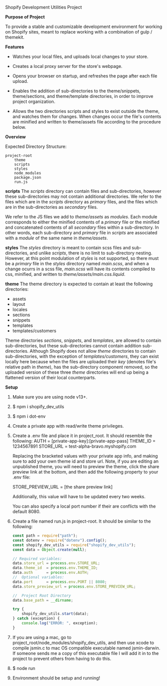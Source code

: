 Shopify Development Utilities Project


**Purpose of Project**

To provide a stable and customizable development environment for working on Shopify
sites, meant to replace working with a combination of gulp / themekit.


**Features**

- Watches your local files, and uploads local changes to your store.

- Creates a local proxy server for the store's webpage.

- Opens your browser on startup, and refreshes the page after each file upload.

- Enables the addition of sub-directories to the theme/snippets, theme/sections,
and theme/template directories, in order to improve project organization.

- Allows the two directories scripts and styles to exist outside the theme, and
watches them for changes.  When changes occur the file's contents are minified and
written to theme/assets file according to the procedure below.


**Overview**

Expected Directory Structure:

    project-root
        theme
        scripts
        styles
        node_modules
        package.json
        run.js

**scripts**
The *scripts* directory can contain files and sub-directories, however these sub-directories
may not contain additional directories. We refer to the files which are in the *scripts*
directory as *primary* files, and the files which are in the sub-directories as *secondary* files.

We refer to the JS files we add to *theme/assets* as *modules*. Each module corresponds
to either the minified contents of a *primary* file or the minified and concatenated contents
of all *secondary* files within a sub-directory.  In other words, each sub-directory and *primary*
file in *scripts* are associated with a *module* of the same name in *theme/assets*.

**styles**
The *styles* directory is meant to contain scss files and sub-directories, and
unlike *scripts*, there is no limit to sub-directory nesting.  However, at this point
modulation of *styles* is not supported, so there must be a *primary* file in the *styles*
directory named *main.scss*, and when a change ocurrs in a scss file, *main.scss* will have
its contents compiled to css, minified, and written to *theme/assets/main.css.liquid*.


**theme**
The theme directory is expected to contain at least the following directories:
- assets
- layout
- locales
- sections
- snippets
- templates
- templates/customers

Theme directories *sections*, *snippets*, and *templates*, are allowed to contain
sub-directories, but these sub-directories cannot contain addition sub-directories.
Although Shopify does not allow *theme* directories to contain sub-directories, with
the exception of *templates/customers*, they can exist locally here because when the
files are uploaded their *key* (denotes file's relative path in *theme*), has the
sub-directory component removed, so the uploaded version of these three *theme* directories
will end up being a flattened version of their local counterparts.


**Setup**
1. Make sure you are using node v13+.

2. $ npm i shopify_dev_utils

3. $ npm i dot-env

4. Create a private app with read/write theme privileges.

5. Create a .env file and place it in project_root.  It should resemble the following:
    AUTH = [private-app-key]:[private-app-pass]
    THEME_ID = 1234567891
    STORE_URL = test-alpha-bravo.myshopify.com

    Replacing the bracketed values with your private app info, and making sure to add
    your own theme id and store url.  Note, if you are editing an unpublished theme,
    you will need to preview the theme, click the share preview link at the bottom,
    and then add the following property to your .env file:

    STORE_PREVIEW_URL = [the share preview link]

    Additionally, this value will have to be updated every two weeks.

    You can also specify a local port number if their are conflicts with the default 8080.

6. Create a file named run.js in project-root. It should be similar to the following:
    ```javascript
    const path = require("path");
    const dotenv = require("dotenv").config();
    const shopify_dev_utils = require("shopify_dev_utils");
    const data = Object.create(null);

    // Required variables:
    data.store_url = process.env.STORE_URL;
    data.theme_id  = process.env.THEME_ID;
    data.auth      = process.env.AUTH;
    //  Optional variables:
    data.port      = process.env.PORT || 8080;
    data.store_preview_url = process.env.STORE_PREVIEW_URL;

    //  Project Root Directory
    data.base_path = __dirname;

    try {
        shopify_dev_utils.start(data);
    } catch (exception) {
        console.log("ERROR: ", exception);
    }
    ```

7. If you are using a mac, go to project_root/node_modules/shopify_dev_utils,
and then use xcode to compile jsmin.c to mac OS compatible executable named jsmin-darwin.
If someone sends me a copy of this executable file I will add it in to the project
to prevent others from having to do this.

8. $ node run

9. Environment should be setup and running!
